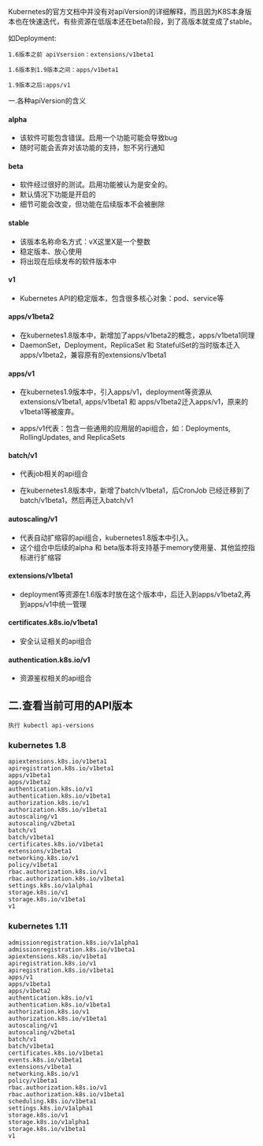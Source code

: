 Kubernetes的官方文档中并没有对apiVersion的详细解释，而且因为K8S本身版本也在快速迭代，有些资源在低版本还在beta阶段，到了高版本就变成了stable。

如Deployment:

```
1.6版本之前 apiVsersion：extensions/v1beta1

1.6版本到1.9版本之间：apps/v1beta1

1.9版本之后:apps/v1
```

一.各种apiVersion的含义

#### alpha

* 该软件可能包含错误。启用一个功能可能会导致bug
* 随时可能会丢弃对该功能的支持，恕不另行通知

#### beta

* 软件经过很好的测试。启用功能被认为是安全的。
* 默认情况下功能是开启的
* 细节可能会改变，但功能在后续版本不会被删除

#### stable

* 该版本名称命名方式：vX这里X是一个整数
* 稳定版本、放心使用
* 将出现在后续发布的软件版本中

#### v1

* Kubernetes API的稳定版本，包含很多核心对象：pod、service等

#### apps/v1beta2

* 在kubernetes1.8版本中，新增加了apps/v1beta2的概念，apps/v1beta1同理
* DaemonSet，Deployment，ReplicaSet 和 StatefulSet的当时版本迁入apps/v1beta2，兼容原有的extensions/v1beta1

#### apps/v1

* 在kubernetes1.9版本中，引入apps/v1，deployment等资源从extensions/v1beta1, apps/v1beta1 和 apps/v1beta2迁入apps/v1，原来的v1beta1等被废弃。

* apps/v1代表：包含一些通用的应用层的api组合，如：Deployments, RollingUpdates, and ReplicaSets

#### batch/v1

* 代表job相关的api组合

* 在kubernetes1.8版本中，新增了batch/v1beta1，后CronJob 已经迁移到了 batch/v1beta1，然后再迁入batch/v1

#### autoscaling/v1

* 代表自动扩缩容的api组合，kubernetes1.8版本中引入。
* 这个组合中后续的alpha 和 beta版本将支持基于memory使用量、其他监控指标进行扩缩容

#### extensions/v1beta1

* deployment等资源在1.6版本时放在这个版本中，后迁入到apps/v1beta2,再到apps/v1中统一管理

#### certificates.k8s.io/v1beta1

* 安全认证相关的api组合

#### authentication.k8s.io/v1

* 资源鉴权相关的api组合

## 二.查看当前可用的API版本
```
执行 kubectl api-versions
```

### kubernetes 1.8
```
apiextensions.k8s.io/v1beta1
apiregistration.k8s.io/v1beta1
apps/v1beta1
apps/v1beta2
authentication.k8s.io/v1
authentication.k8s.io/v1beta1
authorization.k8s.io/v1
authorization.k8s.io/v1beta1
autoscaling/v1
autoscaling/v2beta1
batch/v1
batch/v1beta1
certificates.k8s.io/v1beta1
extensions/v1beta1
networking.k8s.io/v1
policy/v1beta1
rbac.authorization.k8s.io/v1
rbac.authorization.k8s.io/v1beta1
settings.k8s.io/v1alpha1
storage.k8s.io/v1
storage.k8s.io/v1beta1
v1
```

### kubernetes 1.11
```
admissionregistration.k8s.io/v1alpha1
admissionregistration.k8s.io/v1beta1
apiextensions.k8s.io/v1beta1
apiregistration.k8s.io/v1
apiregistration.k8s.io/v1beta1
apps/v1
apps/v1beta1
apps/v1beta2
authentication.k8s.io/v1
authentication.k8s.io/v1beta1
authorization.k8s.io/v1
authorization.k8s.io/v1beta1
autoscaling/v1
autoscaling/v2beta1
batch/v1
batch/v1beta1
certificates.k8s.io/v1beta1
events.k8s.io/v1beta1
extensions/v1beta1
networking.k8s.io/v1
policy/v1beta1
rbac.authorization.k8s.io/v1
rbac.authorization.k8s.io/v1beta1
scheduling.k8s.io/v1beta1
settings.k8s.io/v1alpha1
storage.k8s.io/v1
storage.k8s.io/v1alpha1
storage.k8s.io/v1beta1
v1
```